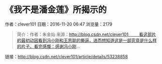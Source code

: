 # 《我不是潘金莲》所揭示的
作者：clever101
日期：2016-11-20 06:47
浏览量：2179
> 简介：作者：朱金灿 来源：http://blog.csdn.net/clever101         看这部片的最初动因看到冯小刚和王思聪的撕逼，进而想知道这是一部究竟是什么样的片子。看完感慨：感谢冯小刚...

 链接：http://blog.csdn.net/clever101/article/details/53238858
